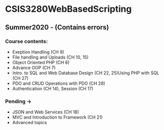 # CSIS3280WebBasedScripting
## Summer2020 - (Contains errors)

### Course contents:

- Exeption Handling (CH 8)
- File handling and Uploads (CH 10, 15)
- Object Oriented PHP (CH 6)
- Advance OOP (CH 7)
- Intro. to SQL and Web Database Design (CH 22, 25)Using PHP with SQL (CH 27)
- PDO and CRUD Operations with PDO (CH 28)
- Authentication (CH 14), Session (CH 17)

### Pending ->
- JSON and Web Services (CH 18)
- MVC and Introduction to Framework (CH 21)
- Advanced topics
